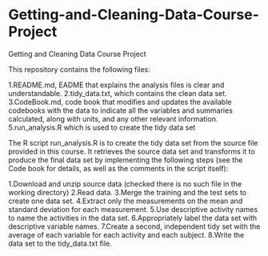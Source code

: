 # Getting-and-Cleaning-Data-Course-Project
Getting and Cleaning Data Course Project

This repository contains the following files:

1.README.md, EADME that explains the analysis files is clear and understandable.
2.tidy_data.txt, which contains the clean data set.
3.CodeBook.md, code book that modifies and updates the available codebooks with the data to indicate all the variables and summaries calculated, along with units, and any other relevant information.
5.run_analysis.R which is used to create the tidy data set

The R script run_analysis.R is to create the tidy data set from the source file provided in this course. It retrieves the source data set and transforms it to produce the final data set by implementing the following steps (see the Code book for details, as well as the comments in the script itself):

 1.Download and unzip source data (checked there is no such file in the working directory)
 2.Read data.
 3.Merge the training and the test sets to create one data set.
 4.Extract only the measurements on the mean and standard deviation for each measurement.
 5.Use descriptive activity names to name the activities in the data set.
 6.Appropriately label the data set with descriptive variable names.
 7.Create a second, independent tidy set with the average of each variable for each activity and each subject.
 8.Write the data set to the tidy_data.txt file.
